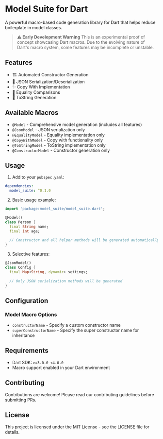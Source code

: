 # Model Suite for Dart

A powerful macro-based code generation library for Dart that helps reduce boilerplate in model classes.

> **⚠️ Early Development Warning**
> This is an experimental proof of concept showcasing Dart macros. Due to the evolving nature of Dart's macro system, some features may be incomplete or unstable.

## Features

- 🏗️ Automated Constructor Generation
- 🔄 JSON Serialization/Deserialization
- ✨ Copy With Implementation
- 🎯 Equality Comparisons
- 📝 ToString Generation

## Available Macros

- `@Model` - Comprehensive model generation (includes all features)
- `@JsonModel` - JSON serialization only
- `@EqualityModel` - Equality implementation only
- `@CopyWithModel` - Copy with functionality only
- `@ToStringModel` - ToString implementation only
- `@ConstructorModel` - Constructor generation only

## Usage

1. Add to your `pubspec.yaml`:
```yaml
dependencies:
  model_suite: ^0.1.0
```

2. Basic usage example:
```dart
import 'package:model_suite/model_suite.dart';

@Model()
class Person {
  final String name;
  final int age;
  
  // Constructor and all helper methods will be generated automatically
}
```

3. Selective features:
```dart
@JsonModel()
class Config {
  final Map<String, dynamic> settings;
  
  // Only JSON serialization methods will be generated
}
```

## Configuration

### Model Macro Options

- `constructorName` - Specify a custom constructor name
- `superConstructorName` - Specify the super constructor name for inheritance

## Requirements

- Dart SDK: `>=3.0.0 <4.0.0`
- Macro support enabled in your Dart environment

## Contributing

Contributions are welcome! Please read our contributing guidelines before submitting PRs.

## License

This project is licensed under the MIT License - see the LICENSE file for details.



